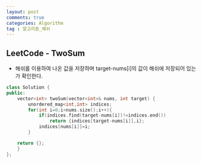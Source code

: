 ```yaml
---
layout: post
comments: true
categories: Algorithm
tag : 알고리즘_해쉬
---
```


## LeetCode - TwoSum

- 해쉬를 이용하여 나온 값을 저장하며 target-nums[i]의 값이 해쉬에 저장되어 있는가 확인한다.

```c++
class Solution {
public:
    vector<int> twoSum(vector<int>& nums, int target) {
        unordered_map<int,int> indices;
        for(int i=0;i<nums.size();i++){
            if(indices.find(target-nums[i])!=indices.end())
                return {indices[target-nums[i]],i};
            indices[nums[i]]=i;
        }

    return {};
    }
};


```